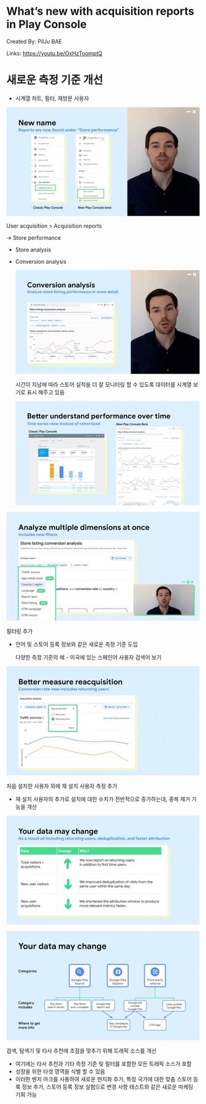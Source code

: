 # What’s new with acquisition reports in Play Console

Created By: PilJu BAE

Links: https://youtu.be/OxHzToomptQ

# 새로운 측정 기준 개선

- 시계열 차트, 필터, 재방문 사용자 

![res/Whats_new_with_acquisition_reports_in_Play_Console_0-38_screenshot.png](res/Whats_new_with_acquisition_reports_in_Play_Console_0-38_screenshot.png)

User acquisition > Acquisition reports 

→ Store performance

- Store analysis
- Conversion analysis

    ![res/Whats_new_with_acquisition_reports_in_Play_Console_0-48_screenshot.png](res/Whats_new_with_acquisition_reports_in_Play_Console_0-48_screenshot.png)

    시간이 지남에 따라 스토어 실적을 더 잘 모니터링 할 수 있도록 데이터를 시계열 보기로 표시 해주고 있음

    ![res/Whats_new_with_acquisition_reports_in_Play_Console_0-57_screenshot.png](res/Whats_new_with_acquisition_reports_in_Play_Console_0-57_screenshot.png)

![res/Whats_new_with_acquisition_reports_in_Play_Console_1-14_screenshot.png](res/Whats_new_with_acquisition_reports_in_Play_Console_1-14_screenshot.png)

필터링 추가 

- 언어 및 스토어 등록 정보와 같은 새로운 측정 기준 도입

    다양한 측정 기준의 예 - 미국에 있는 스페인어 사용자 검색어 보기 

![res/Whats_new_with_acquisition_reports_in_Play_Console_1-22_screenshot.png](res/Whats_new_with_acquisition_reports_in_Play_Console_1-22_screenshot.png)

처음 설치한 사용자 외에 재 설치 사용자 측정 추가

- 재 설치 사용자의 추가로 설치에 대한 수치가 전반적으로 증가하는데, 중복 제거 기능을 개선

![res/Whats_new_with_acquisition_reports_in_Play_Console_1-32_screenshot.png](res/Whats_new_with_acquisition_reports_in_Play_Console_1-32_screenshot.png)

![res/Whats_new_with_acquisition_reports_in_Play_Console_1-53_screenshot.png](res/Whats_new_with_acquisition_reports_in_Play_Console_1-53_screenshot.png)

검색, 탐색기 및 타사 추천에 초점을 맞추기 위해 트래픽 소스를 개선

- 여기에는 타사 추천과 기타 측정 기준 및 필터를 포함한 모든 트래픽 소스가 포함
- 성장을 위한 타겟 영역을 식별 할 수 있음
- 이러한 벤치 마크를 사용하여 새로운 현지화 추가, 특정 국가에 대한 맞춤 스토어 등록 정보 추가, 스토어 등록 정보 실험으로 변경 사항 테스트와 같은 새로운 마케팅 기회 가능
